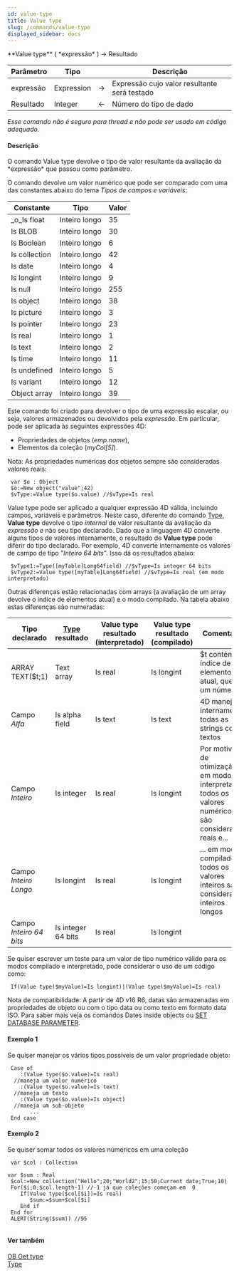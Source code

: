 ```yaml
---
id: value-type
title: Value type
slug: /commands/value-type
displayed_sidebar: docs
---
```


<!--REF #_command_.Value type.Syntax-->**Value type** ( *expressão* ) -> Resultado<!-- END REF-->
<!--REF #_command_.Value type.Params-->
| Parâmetro | Tipo |  | Descrição |
| --- | --- | --- | --- |
| expressão | Expression | &#8594;  | Expressão cujo valor resultante será testado |
| Resultado | Integer | &#8592; | Número do tipo de dado |

<!-- END REF-->

*Esse comando não é seguro para thread e não pode ser usado em código adequado.*


#### Descrição 

<!--REF #_command_.Value type.Summary-->O comando Value type devolve o tipo de valor resultante da avaliação da *expressão* que passou como parâmetro.<!-- END REF--> 

O comando devolve um valor numérico que pode ser comparado com uma das constantes abaixo do tema *Tipos de campos e variáveis*: 

| Constante     | Tipo          | Valor |
| ------------- | ------------- | ----- |
| \_o\_Is float | Inteiro longo | 35    |
| Is BLOB       | Inteiro longo | 30    |
| Is Boolean    | Inteiro longo | 6     |
| Is collection | Inteiro longo | 42    |
| Is date       | Inteiro longo | 4     |
| Is longint    | Inteiro longo | 9     |
| Is null       | Inteiro longo | 255   |
| Is object     | Inteiro longo | 38    |
| Is picture    | Inteiro longo | 3     |
| Is pointer    | Inteiro longo | 23    |
| Is real       | Inteiro longo | 1     |
| Is text       | Inteiro longo | 2     |
| Is time       | Inteiro longo | 11    |
| Is undefined  | Inteiro longo | 5     |
| Is variant    | Inteiro longo | 12    |
| Object array  | Inteiro longo | 39    |

Este comando foi criado para devolver o tipo de uma expressão escalar, ou seja, valores armazenados ou devolvidos pela *expressão*. Em particular, pode ser aplicada às seguintes expressões 4D:

* Propriedades de objetos (*emp.name*),
* Elementos da coleção (*myCol\[5\]*).

Nota: As propriedades numéricas dos objetos sempre são consideradas valores reais:

```4d
 var $o : Object
 $o:=New object("value";42)
 $vType:=Value type($o.value) //$vType=Is real
```

Value type pode ser aplicado a qualquer expressão 4D válida, incluindo campos, variáveis e parâmetros. Neste caso, diferente do comando [Type](type.md), **Value type** devolve o tipo *internal* de valor resultante da avaliação da *expressão e* não seu tipo declarado. Dado que a linguagem 4D converte alguns tipos de valores internamente, o resultado de **Value type** pode diferir do tipo declarado. Por exemplo, 4D converte internamente os valores de campo de tipo "*Inteiro 64 bits*". Isso dá os resultados abaixo:

```4d
 $vType1:=Type([myTable]Long64field) //$vType=Is integer 64 bits
 $vType2:=Value type([myTable]Long64field) //$vType=Is real (em modo interpretado)
```

Outras diferenças estão relacionadas com arrays (a avaliação de um array devolve o índice de elementos atual) e o modo compilado. Na tabela abaixo estas diferenças são numeradas:

| **Tipo declarado**      | [Type](type.md) **resultado** | **Value type resultado (interpretado)** | **Value type resultado (compilado)** | **Comentário**                                                                                         |
| ----------------------- | ----------------------------- | --------------------------------------- | ------------------------------------ | ------------------------------------------------------------------------------------------------------ |
| ARRAY TEXT($t;1)        | Text array                    | Is real                                 | Is longint                           | $t contém o índice de elemento atual, que é um número                                                  |
| Campo *Alfa*            | Is alpha field                | Is text                                 | Is text                              | 4D maneja internamente todas as strings como textos                                                    |
| Campo *Inteiro*         | Is integer                    | Is real                                 | Is longint                           | Por motivos de otimização, em modo interpretado todos os valores numéricos são considerados reais e... |
| Campo *Inteiro Longo*   | Is longint                    | Is real                                 | Is longint                           | ... em modo compilado, todos os valores inteiros são considerados inteiros longos                      |
| Campo *Inteiro 64 bits* | Is integer 64 bits            | Is real                                 | Is longint                           |                                                                                                        |

Se quiser escrever um teste para um valor de tipo numérico válido para os modos compilado e interpretado, pode considerar o uso de um código como:

```4d
 If(Value type($myValue)=Is longint)|(Value type($myValue)=Is real)
```

Nota de compatibilidade: A partir de 4D v16 R6, datas são armazenadas em propriedades de objeto ou com o tipo data ou como texto em formato data ISO. Para saber mais veja os comandos Dates inside objects ou [SET DATABASE PARAMETER](set-database-parameter.md).

#### Exemplo 1 

Se quiser manejar os vários tipos possíveis de um valor propriedade objeto:

```4d
 Case of
    :(Value type($o.value)=Is real)
  //maneja um valor numérico
    :(Value type($o.value)=Is text)
  //maneja um texto
    :(Value type($o.value)=Is object)
  //maneja um sub-objeto
       ...
 End case
```

#### Exemplo 2 

Se quiser somar todos os valores númericos em uma coleção

```4d
 var $col : Collection
 
var $sum : Real
 $col:=New collection("Hello";20;"World2";15;50;Current date;True;10)
 For($i;0;$col.length-1) //-1 já que coleções começam em  0
    If(Value type($col[$i])=Is real)
       $sum:=$sum+$col[$i]
    End if
 End for
 ALERT(String($sum)) //95


```

#### Ver também 

[OB Get type](ob-get-type.md)  
[Type](type.md)  
